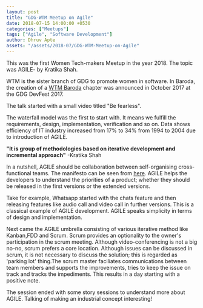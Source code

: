 ```yaml
---
layout: post
title: "GDG-WTM Meetup on Agile"
date: 2018-07-15 14:00:00 +0530
categories: ["Meetups"]
tags: ["Agile", "Software Development"]
author: Dhruv Apte
assets: "/assets/2018-07/GDG-WTM-Meetup-on-Agile"
---
```


This was the first Women Tech-makers Meetup in the year 2018. The topic was AGILE- by Kratika 
Shah.

WTM is the sister branch of GDG to promote women in software. In Baroda, the creation of a [WTM Baroda](https://twitter.com/WTMBaroda) chapter was announced in October 2017 at the GDG DevFest 2017. 

The talk started with a small video titled "Be fearless".

The waterfall model was the first to start with. It means we fulfill the requirements, design, 
implementation, verification and so on. Data shows efficiency of IT industry increased from 17% 
to 34% from 1994 to 2004 due to introduction of AGILE.

**"It is group of methodologies based on iterative development and incremental approach"** 
-Kratika Shah

In a nutshell, AGILE should be collaboration between self-organising cross-functional teams.
The manifesto can be seen from [here](http://www.agilemanifesto.org). AGILE helps the developers to 
understand the priorities of a product; whether they should be released in  the first versions 
or the extended versions. 

Take for example, Whatsapp started with the chats feature and then 
releasing features like audio call and video call in further versions. This is a classical 
example of AGILE development. AGILE speaks simplicity in terms of design and implementation.

Next came the AGILE umbrella consisting of various iterative method like Kanban,FDD and Scrum.
Scrum provides an optionality to the owner's participation in the scrum meeting. Although 
video-conferencing is not a big no-no, scrum prefers a core location. Although issues can be 
discussed in scrum, it is not necessary to discuss the solution; this is regarded as 'parking 
lot' thing.The scrum master faciliates communications between team members and supports the 
improvements, tries to keep the issue on track and tracks the impediments. This results in a day 
starting with a positive note. 

The session ended with some story sessions to understand more about AGILE. Talking of making an industrial concept interesting!
